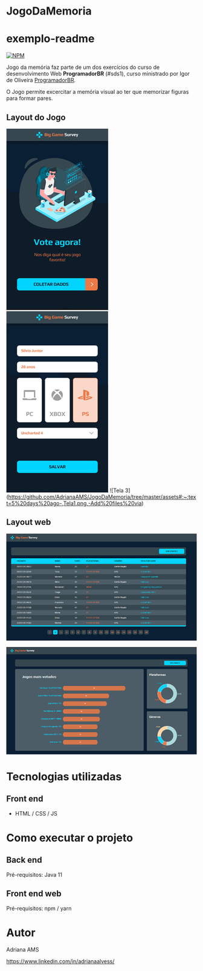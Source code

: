 # JogoDaMemoria
# exemplo-readme




[![NPM](https://img.shields.io/npm/l/react)](https://github.com/neliocursos/exemplo-readme/blob/main/LICENSE) 




Jogo da memória faz parte de um dos exercícios do curso de desenvolvimento Web **ProgramadorBR** (#sds1), curso ministrado por Igor de Oliveira  [ProgramadorBR](https://www.programadorbr.com "Site do curso").


O Jogo permite excercitar a memória visual ao ter que memorizar figuras para formar pares.




## Layout do Jogo



![Tela 1](https://github.com/acenelio/assets/raw/main/sds1/mobile1.png) ![Tela2](https://github.com/acenelio/assets/raw/main/sds1/mobile2.png)
![Tela 3] (https://github.com/AdrianaAMS/JogoDaMemoria/tree/master/assets#:~:text=5%20days%20ago-,Tela1.png,-Add%20files%20via)







## Layout web



![Web 1](https://github.com/acenelio/assets/raw/main/sds1/web1.png)


![Web 2](https://github.com/acenelio/assets/raw/main/sds1/web2.png)


# Tecnologias utilizadas


## Front end
- HTML / CSS / JS 


# Como executar o projeto


## Back end
Pré-requisitos: Java 11



## Front end web
Pré-requisitos: npm / yarn




# Autor

Adriana AMS

https://www.linkedin.com/in/adrianaalvess/
